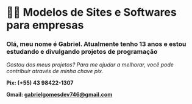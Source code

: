 # 👨‍💻 Modelos de Sites e Softwares para empresas
   
   ### Olá, meu nome é Gabriel. Atualmente tenho 13 anos e estou estudando e divulgando projetos de programação
   
  *Gostou dos meus projetos? Para me ajudar a melhorar, você pode contribuir através de minha chave pix.*
   
**Pix: (+55) 43 98422-1307**

**Gmail: gabrielgomesdev746@gmail.com**